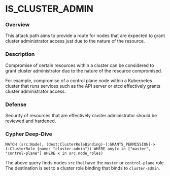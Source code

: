 # IS_CLUSTER_ADMIN

### Overview

This attack path aims to provide a route for nodes that are expected to grant cluster administrator access just due to the nature of the resource. 

### Description

Compromise of certain resources within a cluster can be considered to grant cluster administrator due to the nature of the resource compromised.

For example, compromise of a control plane node within a Kubernetes cluster that runs services such as the API server or etcd effectively grants cluster administrator access.

### Defense

Security of resources that are effectively cluster administrator should be reviewed and hardened.

### Cypher Deep-Dive

```cypher
MATCH (src:Node), (dest:ClusterRoleBinding)-[:GRANTS_PERMISSION]->(:ClusterRole {name: "cluster-admin"}) WHERE any(x in ["master", "control-plane"] WHERE x in src.node_roles)
```

The above query finds nodes `src` that have the `master` or `control-plane` role. The destination is set to a cluster role binding that binds to `cluster-admin`.
